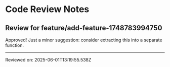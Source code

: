 # Code Review Notes

## Review for feature/add-feature-1748783994750

Approved! Just a minor suggestion: consider extracting this into a separate function.

---
Reviewed on: 2025-06-01T13:19:55.538Z